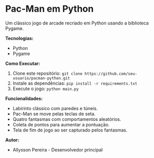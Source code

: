 # Pac-Man em Python

Um clássico jogo de arcade recriado em Python usando a biblioteca Pygame.

**Tecnologias:**

* Python
* Pygame

**Como Executar:**

1. Clone este repositório: `git clone https://github.com/seu-usuario/pacman-python.git`
2. Instale as dependências: `pip install -r requirements.txt`
3. Execute o jogo: `python main.py`

**Funcionalidades:**

* Labirinto clássico com paredes e túneis.
* Pac-Man se move pelas teclas de seta.
* Quatro fantasmas com comportamentos aleatórios.
* Coleta de pontos para aumentar a pontuação.
* Tela de fim de jogo ao ser capturado pelos fantasmas.


**Autor:**

* Allysson Pereira - Desenvolvedor principal
